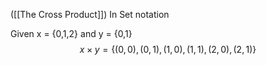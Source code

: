 ([[The Cross Product]])
In Set notation

Given x = {0,1,2} and y = {0,1}
$$ x\times y = \{(0,0),(0,1),(1,0),(1,1),(2,0),(2,1)\} $$
 